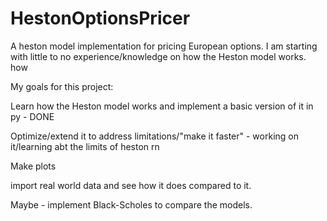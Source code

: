# HestonOptionsPricer
A heston model implementation for pricing European options. I am starting with little to no experience/knowledge on how the Heston model works.
how 

My goals for this project:

Learn how the Heston model works and implement a basic version of it in py - DONE

Optimize/extend it to address limitations/"make it faster" - working on it/learning abt the limits of heston rn

Make plots

import real world data and see how it does compared to it.

Maybe - implement Black-Scholes to compare the models.
